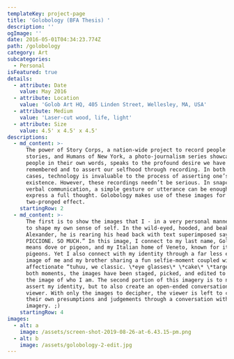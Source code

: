 ```yaml
---
templateKey: project-page
title: 'Golobology (BFA Thesis) '
description: ''
ogImage: ''
date: 2016-05-01T04:34:23.774Z
path: /golobology
category: Art
subcategories:
  - Personal
isFeatured: true
details:
  - attribute: Date
    value: May 2016
  - attribute: Location
    value: 'Golob Art HQ, 405 Linden Street, Wellesley, MA, USA'
  - attribute: Medium
    value: 'Laser-cut wood, life, light'
  - attribute: Size
    value: 4.5' x 4.5' x 4.5'
descriptions:
  - md_content: >-
      The power of Story Corps, a nation-wide project to record people’s
      stories, and Humans of New York, a photo-journalism series showcasing
      people in their own words, speaks to the profound desire we have to be
      remembered and to assert our selfhood through recording. In both these
      cases, technology is invaluable to the process of asserting one’s very
      existence. However, these recordings needn’t be serious. In snapchat as in
      verbal communication, a simple gesture or utterance can be enough to
      express a full thought. Golobology makes use of these images for a
      two-pronged effect.
    startingRow: 2
  - md_content: >-
      The first is to show the images that I - in a very personal manner - use
      to shape my own sense of self. In the wild-eyed, hooded, and beaked
      Alexander, he is rearing his head back with text superimposed saying “SO
      PICCIONE. SO MUCH.” In this image, I connect to my last name, Golob, which
      means dove or pigeon, and my Italian home of Veneto, known for its city
      pigeons. Yet I also connect with my identity through a far less eccentric
      image of me and my brother sharing a fun selfie-moment coupled with
      affectionate “tuhuu, we classic. \*eye glasses\* \*cake\* \*target.\*”  In
      both moments, the images have been staged, picked, and edited to establish
      the image of who I am. The second portion of this imagery is to not only
      assert my identity, but to also create an open-ended conversation with the
      viewer. With only the images to decipher, the viewer is left to confront
      their own presumptions and judgements through a conversation with my
      imagery. ;)
    startingRow: 4
images:
  - alt: a
    image: /assets/screen-shot-2019-08-26-at-6.43.15-pm.png
  - alt: b
    image: /assets/golobology-2-edit.jpg
---
```


